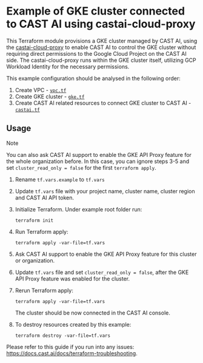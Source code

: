 # Example of GKE cluster connected to CAST AI using castai-cloud-proxy

This Terraform module provisions a GKE cluster managed by CAST AI, using the [castai-cloud-proxy](https://github.com/castai/cloud-proxy) to enable CAST AI to control the GKE cluster without requiring direct permissions to the Google Cloud Project on the CAST AI side. The castai-cloud-proxy runs within the GKE cluster itself, utilizing GCP Workload Identity for the necessary permissions.

This example configuration should be analysed in the following order:
1. Create VPC - [`vpc.tf`](./vpc.tf)
2. Create GKE cluster - [`gke.tf`](./gke.tf)
3. Create CAST AI related resources to connect GKE cluster to CAST AI - [`castai.tf`](./castai.tf)

## Usage

> [!NOTE]  
> You can also ask CAST AI support to enable the GKE API Proxy feature for the whole organization before. In this case, you can ignore steps 3-5 and set `cluster_read_only = false` for the first `terraform apply`.

1. Rename `tf.vars.example` to `tf.vars`
2. Update `tf.vars` file with your project name, cluster name, cluster region and CAST AI API token.
3. Initialize Terraform. Under example root folder run:
    ```
    terraform init
    ```
4. Run Terraform apply:
    ```
    terraform apply -var-file=tf.vars
    ```

5. Ask CAST AI support to enable the GKE API Proxy feature for this cluster or organization.
6. Update `tf.vars` file and set `cluster_read_only = false`, after the GKE API Proxy feature was enabled for the cluster.
7. Rerun Terraform apply:
    ```
    terraform apply -var-file=tf.vars
    ```

    The cluster should be now connected in the CAST AI console.

8. To destroy resources created by this example:
    ```
    terraform destroy -var-file=tf.vars
    ```

Please refer to this guide if you run into any issues: https://docs.cast.ai/docs/terraform-troubleshooting.


